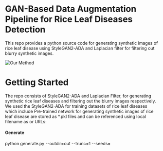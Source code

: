 # GAN-Based Data Augmentation Pipeline for Rice Leaf Diseases Detection 
This repo provides a python source code for generating synthetic images of rice leaf disease using StyleGAN2-ADA and Laplacian filter for filtering out blurry synthetic images. 

![Our Method](https://user-images.githubusercontent.com/34354606/194866011-292203a3-df7e-46e3-b618-a2c5c1e86b10.png)

# Getting Started
The repo consists of StyleGAN2-ADA and Laplacian Filter, for generating synthetic rice leaf diseases and filtering out the blurry images respectively. 
We used the StyleGAN2-ADA for training datasets of rice leaf diseases which include
Pre-trained network for generating synthetic images of rice leaf disease are stored as *.pkl files and can be referenced using local filename as or URLs:  

#### Generate
python generate.py --outdir=out --trunc=1 --seeds=
